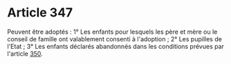 # Article 347

Peuvent être adoptés : 1° Les enfants pour lesquels les père et mère ou le conseil de famille ont valablement consenti à l'adoption ; 2° Les pupilles de l'Etat ; 3° Les enfants déclarés abandonnés dans les conditions prévues par l'article <a href='/affichCodeArticle.do?cidTexte=LEGITEXT000006070721&idArticle=LEGIARTI000006425919&dateTexte=&categorieLien=cid' title='Code civil - art. 350 (V)'>350</a>.